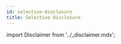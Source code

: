 ```yaml
---
id: selective-disclosure
title: Selective Disclosure
---
```


import Disclaimer from '../\_disclaimer.mdx';

<Disclaimer />
